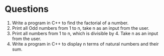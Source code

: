 # Questions
1. Write a program in C++ to find the factorial of a number.
2. Print all Odd numbers from 1 to n, take n as an input from the user.
3. Print all numbers from 1 to n, which is divisible by 4. Take n as an input from the user.
4. Write a program in C++ to display n terms of natural numbers and their sum.